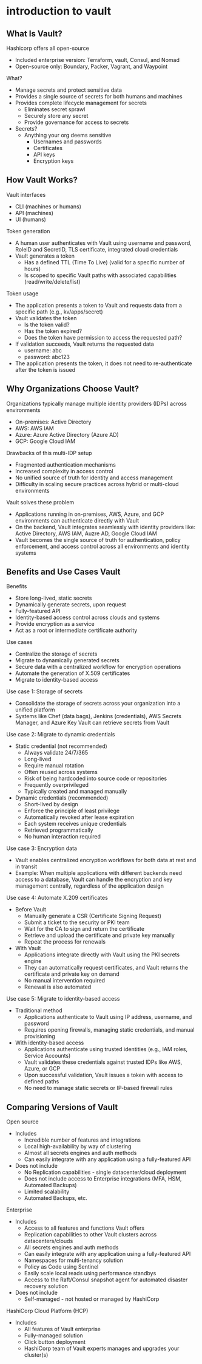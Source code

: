 # introduction to vault

## What Is Vault?

Hashicorp offers all open-source

- Included enterprise version: Terraform, vault, Consul, and Nomad
- Open-source only: Boundary, Packer, Vagrant, and Waypoint

What?

- Manage secrets and protect sensitive data
- Provides a single source of secrets for both humans and machines
- Provides complete lifecycle management for secrets
  - Eliminates secret sprawl
  - Securely store any secret
  - Provide governance for access to secrets
- Secrets?
  - Anything your org deems sensitive
    - Usernames and passwords
    - Certificates
    - API keys
    - Encryption keys

## How Vault Works?

Vault interfaces

- CLI (machines or humans)
- API (machines)
- UI (humans)

Token generation

- A human user authenticates with Vault using username and password, RoleID and SecretID, TLS certificate, integrated cloud credentials
- Vault generates a token
  - Has a defined TTL (Time To Live) (valid for a specific number of hours)
  - Is scoped to specific Vault paths with associated capabilities (read/write/delete/list)

Token usage

- The application presents a token to Vault and requests data from a specific path (e.g., kv/apps/secret)
- Vault validates the token
  - Is the token valid?
  - Has the token expired?
  - Does the token have permission to access the requested path?
- If validation succeeds, Vault returns the requested data
  - username: abc
  - password: abc123
- The application presents the token, it does not need to re-authenticate after the token is issued

## Why Organizations Choose Vault?

Organizations typically manage multiple identity providers (IDPs) across environments

- On-premises: Active Directory
- AWS: AWS IAM
- Azure: Azure Active Directory (Azure AD)
- GCP: Google Cloud IAM

Drawbacks of this multi-IDP setup

- Fragmented authentication mechanisms
- Increased complexity in access control
- No unified source of truth for identity and access management
- Difficulty in scaling secure practices across hybrid or multi-cloud environments

Vault solves these problem

- Applications running in on-premises, AWS, Azure, and GCP environments can authenticate directly with Vault
- On the backend, Vault integrates seamlessly with identity providers like: Active Directory, AWS IAM, Auzre AD, Google Cloud IAM
- Vault becomes the single source of truth for authentication, policy enforcement, and access control across all environments and identity systems

## Benefits and Use Cases Vault

Benefits

- Store long-lived, static secrets
- Dynamically generate secrets, upon request
- Fully-featured API
- Identity-based access control across clouds and systems
- Provide encryption as a service
- Act as a root or intermediate certificate authority

Use cases

- Centralize the storage of secrets
- Migrate to dynamically generated secrets
- Secure data with a centralized workflow for encryption operations
- Automate the generation of X.509 certificates
- Migrate to identity-based access

Use case 1: Storage of secrets

- Consolidate the storage of secrets across your organization into a unified platform
- Systems like Chef (data bags), Jenkins (credentials), AWS Secrets Manager, and Azure Key Vault can retrieve secrets from Vault

Use case 2: Migrate to dynamic credentials

- Static credential (not recommended)
  - Always validate 24/7/365
  - Long-lived
  - Require manual rotation
  - Often reused across systems
  - Risk of being hardcoded into source code or repositories
  - Frequently overprivileged
  - Typically created and managed manually
- Dynamic credentials (recommended)
  - Short-lived by design
  - Enforce the principle of least privilege
  - Automatically revoked after lease expiration
  - Each system receives unique credentials
  - Retrieved programmatically
  - No human interaction required

Use case 3: Encryption data

- Vault enables centralized encryption workflows for both data at rest and in transit
- Example: When multiple applications with different backends need access to a database, Vault can handle the encryption and key management centrally, regardless of the application design

Use case 4: Automate X.209 certificates

- Before Vault
  - Manually generate a CSR (Certificate Signing Request)
  - Submit a ticket to the security or PKI team
  - Wait for the CA to sign and return the certificate
  - Retrieve and upload the certificate and private key manually
  - Repeat the process for renewals
- With Vault
  - Applications integrate directly with Vault using the PKI secrets engine
  - They can automatically request certificates, and Vault returns the certificate and private key on demand
  - No manual intervention required
  - Renewal is also automated

Use case 5: Migrate to identity-based access

- Traditional method
  - Applications authenticate to Vault using IP address, username, and password
  - Requires opening firewalls, managing static credentials, and manual provisioning
- With identity-based access
  - Applications authenticate using trusted identities (e.g., IAM roles, Service Accounts)
  - Vault validates these credentials against trusted IDPs like AWS, Azure, or GCP
  - Upon successful validation, Vault issues a token with access to defined paths
  - No need to manage static secrets or IP-based firewall rules

## Comparing Versions of Vault

Open source

- Includes
  - Incredible number of features and integrations
  - Local high-availability by way of clustering
  - Almost all secrets engines and auth methods
  - Can easily integrate with any application using a fully-featured API
- Does not include
  - No Replication capabilities - single datacenter/cloud deployment
  - Does not include access to Enterprise integrations (MFA, HSM, Automated Backups)
  - Limited scalability
  - Automated Backups, etc.

Enterprise

- Includes
  - Access to all features and functions Vault offers
  - Replication capabilities to other Vault clusters across datacenters/clouds
  - All secrets engines and auth methods
  - Can easily integrate with any application using a fully-featured API
  - Namespaces for multi-tenancy solution
  - Policy as Code using Sentinel
  - Easily scale local reads using performance standbys
  - Access to the Raft/Consul snapshot agent for automated disaster recovery solution
- Does not include
  - Self-managed - not hosted or managed by HashiCorp

HashiCorp Cloud Platform (HCP)

- Includes
  - All features of Vault enterprise
  - Fully-managed solution
  - Click button deployment
  - HashiCorp team of Vault experts manages and upgrades your cluster(s)
